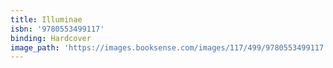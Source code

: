 ```yaml
---
title: Illuminae
isbn: '9780553499117'
binding: Hardcover
image_path: 'https://images.booksense.com/images/117/499/9780553499117.jpg'
---
```



